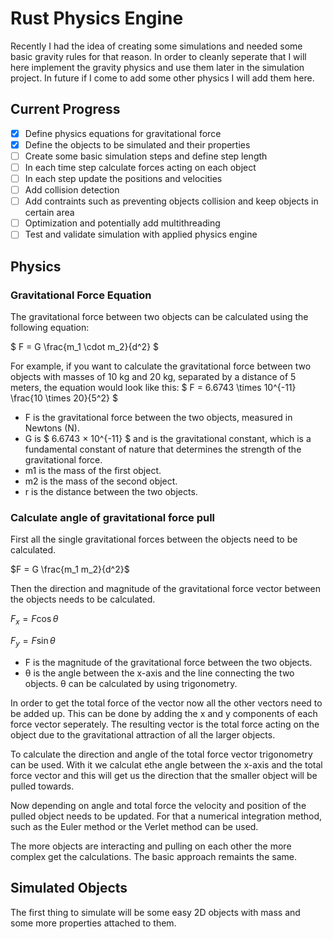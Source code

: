 # Rust Physics Engine

Recently I had the idea of creating some simulations and needed some basic gravity rules for that reason. In order to cleanly seperate that I will here implement the gravity physics and use them later in the simulation project. In future if I come to add some other physics I will add them here.

## Current Progress

- [x] Define physics equations for gravitational force
- [x] Define the objects to be simulated and their properties
- [ ] Create some basic simulation steps and define step length
- [ ] In each time step calculate forces acting on each object
- [ ] In each step update the positions and velocities
- [ ] Add collision detection
- [ ] Add contraints such as preventing objects collision and keep objects in certain area
- [ ] Optimization and potentially add multithreading
- [ ] Test and validate simulation with applied physics engine

## Physics

### Gravitational Force Equation

The gravitational force between two objects can be calculated using the following equation:

$ F = G \frac{m_1 \cdot m_2}{d^2} $

For example, if you want to calculate the gravitational force between two objects with masses of 10 kg and 20 kg, separated by a distance of 5 meters, the equation would look like this: $ F = 6.6743 \times 10^{-11} \frac{10 \times 20}{5^2} $

- F is the gravitational force between the two objects, measured in Newtons (N).
- G is $ 6.6743 × 10^{-11} $ and is the gravitational constant, which is a fundamental constant of nature that determines the strength of the gravitational force.
- m1 is the mass of the first object.
- m2 is the mass of the second object.
- r is the distance between the two objects.

### Calculate angle of gravitational force pull

First all the single gravitational forces between the objects need to be calculated.

$F = G \frac{m_1 m_2}{d^2}$

Then the direction and magnitude of the gravitational force vector between the objects needs to be calculated.

$F_x = F \cos{\theta}$

$F_y = F \sin{\theta}$

- F is the magnitude of the gravitational force between the two objects.
- θ is the angle between the x-axis and the line connecting the two objects. θ can be calculated by using trigonometry.

In order to get the total force of the vector now all the other vectors need to be added up. This can be done by adding the x and y components of each force vector seperately. The resulting vector is the total force acting on the object due to the gravitational attraction of all the larger objects.

To calculate the direction and angle of the total force vector trigonometry can be used. With it we calculat ethe angle between the x-axis and the total force vector and this will get us the direction that the smaller object will be pulled towards.

Now depending on angle and total force the velocity and position of the pulled object needs to be updated. For that a numerical integration method, such as the Euler method or the Verlet method can be used.

The more objects are interacting and pulling on each other the more complex get the calculations. The basic approach remaints the same.

## Simulated Objects

The first thing to simulate will be some easy 2D objects with mass and some more properties attached to them.